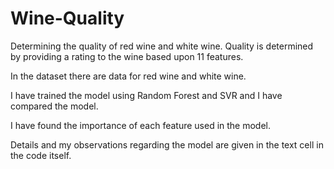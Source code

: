 # Wine-Quality

Determining the quality of red wine and white wine. Quality is determined by providing a rating to the wine based upon 11 features.

In the dataset there are data for red wine and white wine.

I have trained the model using Random Forest and SVR and I have compared the model.

I have found the importance of each feature used in the model.

Details and my observations regarding the model are given in the text cell in the code itself.

